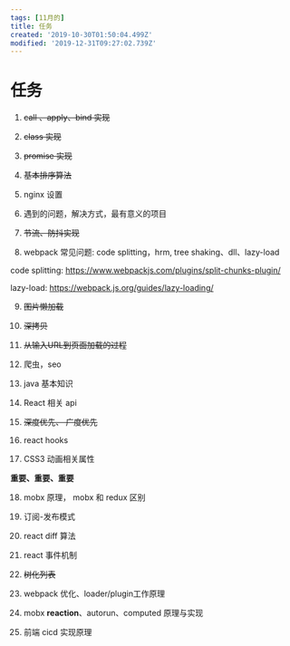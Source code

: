 ```yaml
---
tags: [11月的]
title: 任务
created: '2019-10-30T01:50:04.499Z'
modified: '2019-12-31T09:27:02.739Z'
---
```


# 任务

1. ~~call 、apply、bind 实现~~

2. ~~class 实现~~

3. ~~promise 实现~~

4. ~~基本排序算法~~

5. nginx 设置

6. 遇到的问题，解决方式，最有意义的项目

7. ~~节流、防抖实现~~

8. webpack 常见问题: code splitting，hrm, tree shaking、dll、lazy-load

code splitting: https://www.webpackjs.com/plugins/split-chunks-plugin/

lazy-load: https://webpack.js.org/guides/lazy-loading/

9. ~~图片懒加载~~

10. ~~深拷贝~~

11. ~~从输入URL到页面加载的过程~~

12. 爬虫，seo

13. java 基本知识

14. React 相关 api 

15. ~~深度优先、 广度优先~~

16. react hooks

17. CSS3 动画相关属性
 
 **重要、重要、重要**

18. mobx 原理， mobx 和 redux 区别

19. 订阅-发布模式

20. react diff 算法

21. react 事件机制

22. ~~树化列表~~

23. webpack 优化、loader/plugin工作原理

24. mobx **reaction**、autorun、computed 原理与实现

25. 前端 cicd 实现原理








